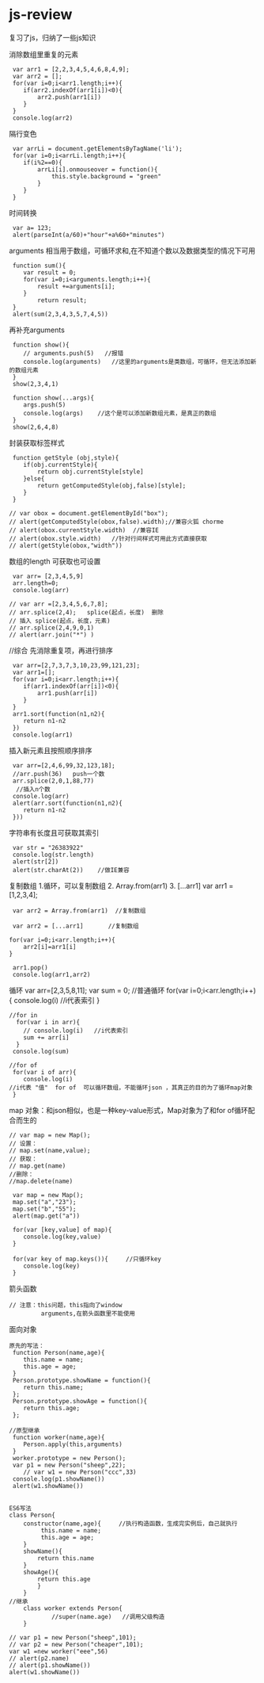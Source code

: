 # js-review
复习了js，归纳了一些js知识


消除数组里重复的元素

	 var arr1 = [2,2,3,4,5,4,6,8,4,9];
	 var arr2 = [];
	 for(var i=0;i<arr1.length;i++){
	 	if(arr2.indexOf(arr1[i])<0){
	 		arr2.push(arr1[i])
	 	}
	 }
	 console.log(arr2)


隔行变色

	 var arrLi = document.getElementsByTagName('li');
	 for(var i=0;i<arrLi.length;i++){
	 	if(i%2==0){
	 		arrLi[i].onmouseover = function(){
	 			this.style.background = "green"
	 		}				
	 	}
	 }

时间转换

	 var a= 123;
	 alert(parseInt(a/60)+"hour"+a%60+"minutes")

arguments 相当用于数组，可循环求和,在不知道个数以及数据类型的情况下可用

	 function sum(){
	 	var result = 0;
	 	for(var i=0;i<arguments.length;i++){
	 		result +=arguments[i];
	 	}
	 		return result;
	 }
	 alert(sum(2,3,4,3,5,7,4,5))


 再补充arguments

	 function show(){
	 	// arguments.push(5)   //报错
	 	console.log(arguments)   //这里的arguments是类数组，可循环，但无法添加新的数组元素
	 }
	 show(2,3,4,1)
	
	 function show(...args){
	 	args.push(5)
	 	console.log(args)    //这个是可以添加新数组元素，是真正的数组
	 }
	 show(2,6,4,8)

封装获取标签样式

	 function getStyle (obj,style){
	 	if(obj.currentStyle){
	 		return obj.currentStyle[style]
	 	}else{
	 		return getComputedStyle(obj,false)[style];
	 	}		
	 }

	// var obox = document.getElementById("box");
	// alert(getComputedStyle(obox,false).width);//兼容火狐 chorme
	// alert(obox.currentStyle.width)  //兼容IE
	// alert(obox.style.width)   //针对行间样式可用此方式直接获取
	// alert(getStyle(obox,"width"))

数组的length 可获取也可设置

	 var arr= [2,3,4,5,9]
	 arr.length=0;
	 console.log(arr)

	// var arr =[2,3,4,5,6,7,8];
	// arr.splice(2,4);   splice(起点，长度)  删除
	// 插入 splice(起点，长度，元素)
	// arr.splice(2,4,9,0,1) 
	// alert(arr.join("*") )

//综合 先消除重复项，再进行排序

	 var arr=[2,7,3,7,3,10,23,99,121,23];
	 var arr1=[];
	 for(var i=0;i<arr.length;i++){
	 	if(arr1.indexOf(arr[i])<0){
	 		arr1.push(arr[i])
	 	}
	 }
	 arr1.sort(function(n1,n2){
	 	return n1-n2
	 })
	 console.log(arr1)

插入新元素且按照顺序排序

	 var arr=[2,4,6,99,32,123,18];
	 //arr.push(36)   push一个数
	 arr.splice(2,0,1,88,77)
	  //插入n个数
	 console.log(arr)
	 alert(arr.sort(function(n1,n2){
	 	return n1-n2
	 }))

字符串有长度且可获取其索引

	 var str = "26383922"
	 console.log(str.length)	
	 alert(str[2])
	 alert(str.charAt(2))    //做IE兼容



复制数组
	1.循环，可以复制数组
	2. Array.from(arr1)
	3. [...arr1]
	 var arr1 = [1,2,3,4];

	 var arr2 = Array.from(arr1)  //复制数组

	 var arr2 = [...arr1]       //复制数组

	for(var i=0;i<arr.length;i++){
		arr2[i]=arr1[i]
	}

	 arr1.pop()
	 console.log(arr1,arr2)




 循环
	  var arr=[2,3,5,8,11];
	  var sum = 0;
	//普通循环
	  for(var i=0;i<arr.length;i++){
	  	console.log(i)     //i代表索引
	  }

	//for in 
	  for(var i in arr){
	  	// console.log(i)   //i代表索引
	  	sum += arr[i]
	  }
	 console.log(sum)

	//for of
	 for(var i of arr){
	 	console.log(i)     
	//i代表 "值"  for of  可以循环数组，不能循环json ，其真正的目的为了循环map对象
	 }



 map 对象：和json相似，也是一种key-value形式，Map对象为了和for of循环配合而生的
	
	// var map = new Map();
	// 设置：
	// map.set(name,value);
	// 获取：
	// map.get(name)
	//删除：
	//map.delete(name)
	
	 var map = new Map();
	 map.set("a","23");
	 map.set("b","55");
	 alert(map.get("a"))

	 for(var [key,value] of map){
	 	console.log(key,value)
	 }
	
	 for(var key of map.keys()){     //只循环key
	 	console.log(key)
	 }


箭头函数

	// 注意：this问题，this指向了window
			 arguments,在箭头函数里不能使用



面向对象
 
	原先的写法：
	 function Person(name,age){
	 	this.name = name;
	 	this.age = age;
	 }
	 Person.prototype.showName = function(){
	 	return this.name;
	 };
	 Person.prototype.showAge = function(){
	 	return this.age;
	 };
	
	//原型继承
	 function worker(name,age){
	 	Person.apply(this,arguments)
	 }
	 worker.prototype = new Person();
	 var p1 = new Person("sheep",22);
		// var w1 = new Person("ccc",33)
	 console.log(p1.showName())
	 alert(w1.showName())


	ES6写法
	class Person{
		constructor(name,age){     //执行构造函数，生成完实例后，自己就执行
			 this.name = name;
			 this.age = age;
		}
		showName(){
			return this.name
		}
		showAge(){
			return this.age
			}
		}
	//继承
		class worker extends Person{
				//super(name.age)   //调用父级构造
		}

	// var p1 = new Person("sheep",101);
	// var p2 = new Person("cheaper",101);
	var w1 =new worker("eee",56)
	// alert(p2.name)
	// alert(p1.showName())
	alert(w1.showName())




